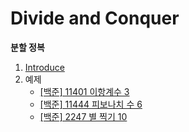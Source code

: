 # Divide and Conquer
**분할 정복**

1. [Introduce]()
2. 예제
   - [[백준] 11401 이항계수 3]()
   - [[백준] 11444 피보나치 수 6]()
   - [[백준] 2247 별 찍기 10]()
